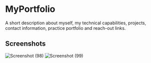# MyPortfolio
A short description about myself, my technical capabilities, projects, contact information, practice portfolio and  reach-out links.

## Screenshots
![Screenshot (98)](https://user-images.githubusercontent.com/57689321/101075798-817d1680-3570-11eb-9915-d6e2b006f25e.png)
![Screenshot (99)](https://user-images.githubusercontent.com/57689321/101075802-817d1680-3570-11eb-9388-dfa483c59dbf.png)

